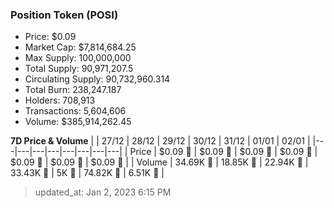 
  ### Position Token (POSI)
  - Price: $0.09
  - Market Cap: $7,814,684.25
  - Max Supply: 100,000,000
  - Total Supply: 90,971,207.5
  - Circulating Supply: 90,732,960.314
  - Total Burn: 238,247.187
  - Holders: 708,913
  - Transactions: 5,604,606
  - Volume: $385,914,262.45

  **7D Price & Volume**
  | | 27&#x2F;12 | 28&#x2F;12 | 29&#x2F;12 | 30&#x2F;12 | 31&#x2F;12 | 01&#x2F;01 | 02&#x2F;01 |
  |---|---|---|---|---|---|---|---|
  | Price | $0.09 🔻 | $0.09 🔻 | $0.09 🔻 | $0.09 🚀 | $0.09 🚀 | $0.09 🔻 | $0.09 🔻 |
  | Volume | 34.69K 🚀 | 18.85K 🔻 | 22.94K 🚀 | 33.43K 🚀 | 5K 🔻 | 74.82K 🚀 | 6.51K 🔻 |

  > updated_at: Jan 2, 2023 6:15 PM
